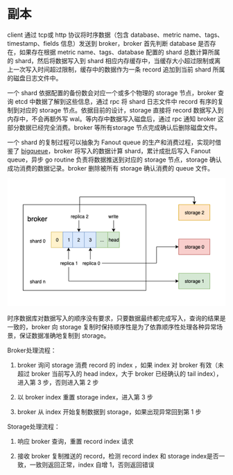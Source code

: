 # 副本

client 通过 tcp或 http 协议将时序数据（包含 database、metric name、tags、timestamp、fields 信息）发送到 broker，broker 首先判断 database 是否存在，如果存在根据 metric name、tags、database 配置的 shard 总数计算所属的 shard，然后将数据写入到 shard 相应内存缓存中，当缓存大小超过限制或离上一次写入时间超过限制，缓存中的数据作为一条 record 追加到当前 shard 所属的磁盘日志文件中。

一个 shard 依据配置的备份数会对应一个或多个物理的 storage 节点，broker 查询 etcd 中数据了解到这些信息，通过 rpc 将 shard 日志文件中 record 有序的复制到对应的 storage 节点。依据目前的设计，storage 直接将 record 数据写入到内存中，不会再额外写 wal。等内存中数据写入磁盘后，通过 rpc 通知 broker 这部分数据已经完全消费。broker 等所有storage 节点完成确认后删除磁盘文件。


一个 shard 的复制过程可以抽象为 Fanout queue 的生产和消费过程，实现时借鉴了 [bigqueue](https://github.com/bulldog2011/bigqueue)，broker 将写入的数据计算 shard，累计成批后写入 Fanout queue，异步 go routine 负责将数据推送到对应的 storage 节点，storage 确认成功消费的数据记录。broker 删除被所有 storage 确认消费的 queue 文件。

![replication](../../assets/images/design/replication.png)

时序数据库对数据写入的顺序没有要求，只要数据最终都完成写入，查询的结果是一致的，broker 向 storage 复制时保持顺序性是为了依靠顺序性处理各种异常场景，保证数据准确地复制到 storage。

Broker处理流程：

1. broker 询问 storage 消费 record 的 index ，如果 index 对 broker 有效（未超过 broker 当前写入的 head index，大于 broker 已经确认的 tail index），进入第 3 步，否则进入第 2 步

2. 以 broker index 重置 storage index，进入第 3 步

3. broker 从 index 开始复制数据到 storage，如果出现异常回到第 1 步

Storage处理流程：

1. 响应 broker 查询，重置 record index 请求

2. 接收 broker 复制推送的 record，检测 record index 和 storage index是否一致，一致则返回正常，index 自增 1，否则返回错误
